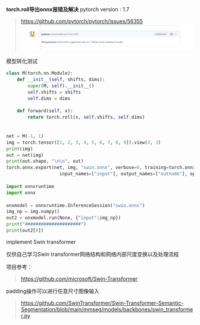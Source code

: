 
__torch.roll导出onnx报错及解决__
pytorch version : 1.7
>https://github.com/pytorch/pytorch/issues/56355
![](https://github.com/youngx123/pic/blob/main/torch.roll.png?raw=true)

模型转化测试
```python
class M(torch.nn.Module):
    def __init__(self, shifts, dims):
        super(M, self).__init__()
        self.shifts = shifts
        self.dims = dims

    def forward(self, x):
        return torch.roll(x, self.shifts, self.dims)


net = M(-1, 1)
img = torch.tensor([1, 2, 3, 4, 5, 6, 7, 8, 9]).view(3, 3)
print(img)
out = net(img)
print(out.shape, "\n\n", out)
torch.onnx.export(net, img, "swin.onnx", verbose=0, training=torch.onnx.TrainingMode.EVAL,
                    input_names=["input"], output_names=["outnode"], opset_version=11)

import onnxruntime
import onnx

onxmodel = onnxruntime.InferenceSession("swin.onnx")
img_np = img.numpy()
out2 = onxmodel.run(None, {"input":img_np})
print("#####################")
print(out2[0])
```
implement Swin transformer

仅供自己学习Swin transformer网络结构和网络内部尺度变换以及处理流程


项目参考：
>https://github.com/microsoft/Swin-Transformer

padding操作可以进行任意尺寸图像输入
>https://github.com/SwinTransformer/Swin-Transformer-Semantic-Segmentation/blob/main/mmseg/models/backbones/swin_transformer.py

